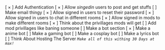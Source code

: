 [ &times; ] Add Authentication
[ &times; ] Allow <em>singedin</em> users to post and get stuffs
[  ] Make email thingy
[ &times; ] Allow signed in users to reset their password
[ &times; ] Allow signed in users to chat in different rooms
[ &times; ] Allow signed in mods to make different rooms
[ &times; ] Think about the privillages mods will get
[  ] Add mod privillages like baning someone
[  ] Make a bot section
[ &times; ] Make a anime bot
[  ] Make a gaming bot
[  ] Make a cosplay bot
[  ] Make a lyrics bot
[  ] Think About Hosting The Server
<code>*Make all of this withing 30 Days at max!*</code>